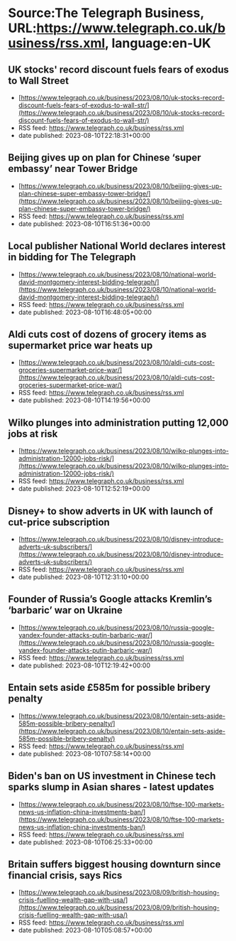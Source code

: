 # Source:The Telegraph Business, URL:https://www.telegraph.co.uk/business/rss.xml, language:en-UK

## UK stocks' record discount fuels fears of exodus to Wall Street
 - [https://www.telegraph.co.uk/business/2023/08/10/uk-stocks-record-discount-fuels-fears-of-exodus-to-wall-str/](https://www.telegraph.co.uk/business/2023/08/10/uk-stocks-record-discount-fuels-fears-of-exodus-to-wall-str/)
 - RSS feed: https://www.telegraph.co.uk/business/rss.xml
 - date published: 2023-08-10T22:18:31+00:00



## Beijing gives up on plan for Chinese ‘super embassy’ near Tower Bridge
 - [https://www.telegraph.co.uk/business/2023/08/10/beijing-gives-up-plan-chinese-super-embassy-tower-bridge/](https://www.telegraph.co.uk/business/2023/08/10/beijing-gives-up-plan-chinese-super-embassy-tower-bridge/)
 - RSS feed: https://www.telegraph.co.uk/business/rss.xml
 - date published: 2023-08-10T16:51:36+00:00



## Local publisher National World declares interest in bidding for The Telegraph
 - [https://www.telegraph.co.uk/business/2023/08/10/national-world-david-montgomery-interest-bidding-telegraph/](https://www.telegraph.co.uk/business/2023/08/10/national-world-david-montgomery-interest-bidding-telegraph/)
 - RSS feed: https://www.telegraph.co.uk/business/rss.xml
 - date published: 2023-08-10T16:48:05+00:00



## Aldi cuts cost of dozens of grocery items as supermarket price war heats up
 - [https://www.telegraph.co.uk/business/2023/08/10/aldi-cuts-cost-groceries-supermarket-price-war/](https://www.telegraph.co.uk/business/2023/08/10/aldi-cuts-cost-groceries-supermarket-price-war/)
 - RSS feed: https://www.telegraph.co.uk/business/rss.xml
 - date published: 2023-08-10T14:19:56+00:00



## Wilko plunges into administration putting 12,000 jobs at risk
 - [https://www.telegraph.co.uk/business/2023/08/10/wilko-plunges-into-administration-12000-jobs-risk/](https://www.telegraph.co.uk/business/2023/08/10/wilko-plunges-into-administration-12000-jobs-risk/)
 - RSS feed: https://www.telegraph.co.uk/business/rss.xml
 - date published: 2023-08-10T12:52:19+00:00



## Disney+ to show adverts in UK with launch of cut-price subscription
 - [https://www.telegraph.co.uk/business/2023/08/10/disney-introduce-adverts-uk-subscribers/](https://www.telegraph.co.uk/business/2023/08/10/disney-introduce-adverts-uk-subscribers/)
 - RSS feed: https://www.telegraph.co.uk/business/rss.xml
 - date published: 2023-08-10T12:31:10+00:00



## Founder of Russia’s Google attacks Kremlin’s ‘barbaric’ war on Ukraine
 - [https://www.telegraph.co.uk/business/2023/08/10/russia-google-yandex-founder-attacks-putin-barbaric-war/](https://www.telegraph.co.uk/business/2023/08/10/russia-google-yandex-founder-attacks-putin-barbaric-war/)
 - RSS feed: https://www.telegraph.co.uk/business/rss.xml
 - date published: 2023-08-10T12:19:42+00:00



## Entain sets aside £585m for possible bribery penalty
 - [https://www.telegraph.co.uk/business/2023/08/10/entain-sets-aside-585m-possible-bribery-penalty/](https://www.telegraph.co.uk/business/2023/08/10/entain-sets-aside-585m-possible-bribery-penalty/)
 - RSS feed: https://www.telegraph.co.uk/business/rss.xml
 - date published: 2023-08-10T07:58:14+00:00



## Biden's ban on US investment in Chinese tech sparks slump in Asian shares - latest updates
 - [https://www.telegraph.co.uk/business/2023/08/10/ftse-100-markets-news-us-inflation-china-investments-ban/](https://www.telegraph.co.uk/business/2023/08/10/ftse-100-markets-news-us-inflation-china-investments-ban/)
 - RSS feed: https://www.telegraph.co.uk/business/rss.xml
 - date published: 2023-08-10T06:25:33+00:00



## Britain suffers biggest housing downturn since financial crisis, says Rics
 - [https://www.telegraph.co.uk/business/2023/08/09/british-housing-crisis-fuelling-wealth-gap-with-usa/](https://www.telegraph.co.uk/business/2023/08/09/british-housing-crisis-fuelling-wealth-gap-with-usa/)
 - RSS feed: https://www.telegraph.co.uk/business/rss.xml
 - date published: 2023-08-10T05:08:57+00:00



